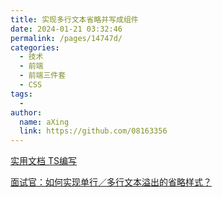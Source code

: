 ```yaml
---
title: 实现多行文本省略并写成组件
date: 2024-01-21 03:32:46
permalink: /pages/14747d/
categories:
  - 技术
  - 前端
  - 前端三件套
  - CSS
tags:
  - 
author: 
  name: aXing
  link: https://github.com/08163356
---
```



[实用文档 TS编写](https://vuejsexamples.com/truncating-multiple-lines-text-element-with-vuejs/)



[面试官：如何实现单行／多行文本溢出的省略样式？](https://zhuanlan.zhihu.com/p/97973031)

